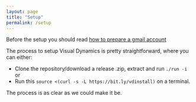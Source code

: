 ```yaml
---
layout: page
title: "Setup"
permalink: /setup
---
```


Before the setup you should read [how to prepare a gmail account](https://labioquim.github.io/visualdynamics/setup/automated-emails)

The process to setup Visual Dynamics is pretty straightforward, where you can either:
- Clone the repository/download a release .zip, extract and run `./run -i`
or
- Run this `source <(curl -s -L https://bit.ly/vdinstall)` on a terminal.

The process is as clear as we could make it be.